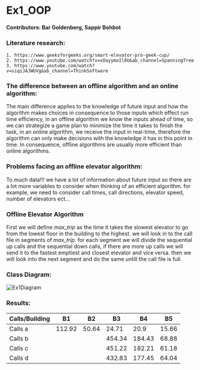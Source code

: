# Ex1_OOP
#### Contributors: Bar Goldenberg, Sappir Bohbot

### Literature research:
    1. https://www.geeksforgeeks.org/smart-elevator-pro-geek-cup/
    2. https://www.youtube.com/watch?v=xOayymoIl8U&ab_channel=SpanningTree
    3. https://www.youtube.com/watch?v=siqiJAJWUVg&ab_channel=ThinkSoftware

### The difference between an offline algorithm and an online algorithm:
The main difference applies to the knowledge of future input and how the algorithm makes choices in consequence to those inputs which effect run time efficiency, in an offline algorithm we know the inputs ahead of time, so we can strategize a game plan to minimize the time it takes to finish the task, in an online algorithm, we receive the input in real-time, therefore the algorithm can only make decisions with the knowledge it has in this point in time.
In consequence, offline algorithms are usually more efficient than online algorithms.

### Problems facing an offline elevator algorithm:
To much data!!!
we have a lot of information about future input so there are a lot more variables to consider when thinking of an efficient algorithm.
for example, we need to consider call times, call directions, elevator speed, number of elevators ect...


### Offline Elevator Algorithm
First we will define *max_trip* as the time it takes the slowest elevator to go from the lowest floor in the building to the highest.
we will look in to the call file in segments of *max_trip*.
for each segment we will divide the sequential up calls and the sequential down calls, if there are more up calls we will send it to the fastest emptiest and closest elevator and vice versa.
then we will look into the next segment and do the same untill the call file is full.

### Class Diagram:
![Ex1Diagram](https://user-images.githubusercontent.com/89586016/142404984-3d6a0e03-e00e-47b4-b9f3-ffa8f17092a9.png)

### Results:


|Calls/Building|B1     |B2        |B3      |B4      |B5      |
|--------------|--------|----------|--------|--------|--------|
| Calls a      |112.92  | 50.64    | 24.71  |20.9    |15.66   |
| Calls b      |        |          | 454.34 |184.43  |68.88   |
| Calls c      |        |          | 451.22 |182.21  |61.18   |
| Calls d      |        |          | 432.83 |177.45  |64.04   |